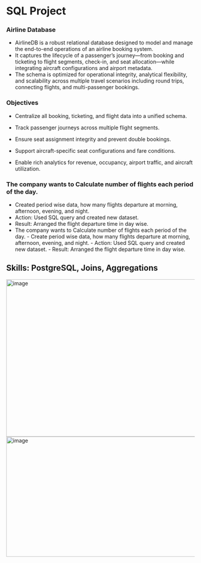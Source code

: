 # SQL Project
### Airline Database

- AirlineDB is a robust relational database designed to model and manage the end-to-end operations of an airline booking system. 
- It captures the lifecycle of a passenger’s journey—from booking and ticketing to flight segments, check-in, and seat allocation—while integrating aircraft configurations and airport metadata.
- The schema is optimized for operational integrity, analytical flexibility, and scalability across multiple travel scenarios including round trips, connecting flights, and multi-passenger bookings.

### Objectives

- Centralize all booking, ticketing, and flight data into a unified schema.

- Track passenger journeys across multiple flight segments.

- Ensure seat assignment integrity and prevent double bookings.

- Support aircraft-specific seat configurations and fare conditions.

- Enable rich analytics for revenue, occupancy, airport traffic, and aircraft utilization.


### The company wants to Calculate number of flights each period of the day.
- Created period wise data, how many flights departure at morning, afternoon, evening, and night.
- Action: Used SQL query and created new dataset.
- Result: Arranged the flight departure time in day wise.
- The company wants to Calculate number of flights each period of the day. - Create period wise data, how many flights departure at morning, afternoon, evening, and night. - Action: Used SQL query and created new dataset. - Result: Arranged the flight departure time in day wise.

## Skills: PostgreSQL, Joins, Aggregations

<img width="912" height="420" alt="image" src="https://github.com/user-attachments/assets/73f0a7d5-425c-4c25-98dd-495606410464" />

<img width="694" height="321" alt="image" src="https://github.com/user-attachments/assets/60ad320d-c7ae-4895-b404-549d64da868b" />


